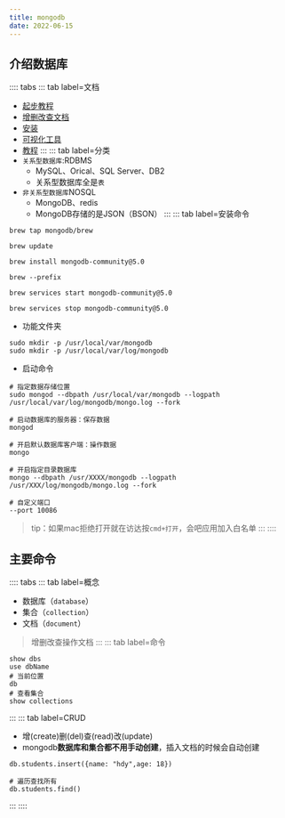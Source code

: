 ```yaml
---
title: mongodb
date: 2022-06-15
---
```

## 介绍数据库
:::: tabs
::: tab label=文档
* [起步教程](https://www.mongodb.com/docs/guides/)
* [增删改查文档](https://www.mongodb.com/docs/manual/crud/)
* [安装](https://www.mongodb.com/docs/manual/tutorial/install-mongodb-on-os-x/#std-label-install)
* [可视化工具](https://www.mongodb.com/try/download/compass)
* [教程](https://www.bilibili.com/video/BV15k4y1m7BF?p=5&spm_id_from=pageDriver&vd_source=d76df0f3dd1e3afd6121a11edec4a28f)
:::
::: tab label=分类
* `关系型数据库`:RDBMS
    * MySQL、Orical、SQL Server、DB2
    * 关系型数据库全是`表`
* `非关系型数据库`NOSQL
    * MongoDB、redis
    * MongoDB存储的是JSON（BSON）
:::
::: tab label=安装命令
```
brew tap mongodb/brew

brew update

brew install mongodb-community@5.0

brew --prefix

brew services start mongodb-community@5.0

brew services stop mongodb-community@5.0

```
* 功能文件夹
```shell
sudo mkdir -p /usr/local/var/mongodb
sudo mkdir -p /usr/local/var/log/mongodb
```
* 启动命令
```shell
# 指定数据存储位置
sudo mongod --dbpath /usr/local/var/mongodb --logpath /usr/local/var/log/mongodb/mongo.log --fork

# 启动数据库的服务器：保存数据
mongod

# 开启默认数据库客户端：操作数据
mongo

# 开启指定目录数据库
mongo --dbpath /usr/XXXX/mongodb --logpath /usr/XXX/log/mongodb/mongo.log --fork

# 自定义端口
--port 10086
```
>tip：如果mac拒绝打开就在访达按`cmd+打开`，会吧应用加入白名单
:::
::::
## 主要命令
:::: tabs
::: tab label=概念
* 数据库（`database`）
* 集合（`collection`）
* 文档（`document`）
>增删改查操作文档
:::
::: tab label=命令
```shell
show dbs
use dbName
# 当前位置
db
# 查看集合
show collections
```
:::
::: tab label=CRUD
* 增(create)删(del)查(read)改(update)
* mongodb**数据库和集合都不用手动创建**，插入文档的时候会自动创建
```shell
db.students.insert({name: "hdy",age: 18})

# 遍历查找所有
db.students.find()
```
:::
::::